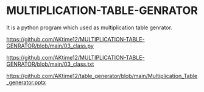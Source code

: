 # MULTIPLICATION-TABLE-GENRATOR
It is a python program which used as multiplication table genrator.

 
https://github.com/AKtime12/MULTIPLICATION-TABLE-GENRATOR/blob/main/03_class.py

https://github.com/AKtime12/MULTIPLICATION-TABLE-GENRATOR/blob/main/03_class.txt

https://github.com/AKtime12/table_generator/blob/main/Multiplication_Table_generator.pptx
